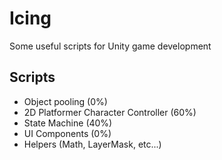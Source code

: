 # Icing
Some useful scripts for Unity game development

## Scripts
- Object pooling (0%)
- 2D Platformer Character Controller (60%)
- State Machine (40%)
- UI Components (0%)
- Helpers (Math, LayerMask, etc...)
